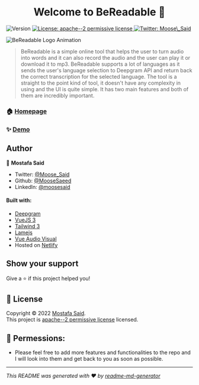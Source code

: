 <h1 align="center">Welcome to BeReadable 👋</h1>
<p>
  <img alt="Version" src="https://img.shields.io/badge/version-0.1.0-blue.svg?cacheSeconds=2592000" />
  <a href="https://www.apache.org/licenses/LICENSE-2.0" target="_blank">
    <img alt="License: apache--2 permissive license" src="https://img.shields.io/badge/License-apache--2 permissive license-yellow.svg" />
  </a>
  <a href="https://twitter.com/Moose\_Said" target="_blank">
    <img alt="Twitter: Moose\_Said" src="https://img.shields.io/twitter/follow/Moose\_Said.svg?style=social" />
  </a>
</p>

![BeReadable Logo Animation](https://dev-to-uploads.s3.amazonaws.com/uploads/articles/6nfwwx0650bqkyn6r3ni.gif)

> BeReadable is a simple online tool that helps the user to turn audio into words and it can also record the audio and the user can play it or download it to mp3. BeReadable supports a lot of languages as it sends the user's language selection to Deepgram API and return back the correct transcription for the selected language. The tool is a straight to the point kind of tool, it doesn't have any complexity in using and the UI is quite simple. It has two main features and both of them are incredibly important.

### 🏠 [Homepage](https://bereadable.netlify.app/)

### ✨ [Demo](https://vimeo.com/manage/videos/689802899)

## Author

👤 **Mostafa Said**

- Twitter: [@Moose_Said](https://twitter.com/Moose_Said)
- Github: [@MooseSaeed](https://github.com/MooseSaeed)
- LinkedIn: [@moosesaid](https://linkedin.com/in/moosesaid)

#### Built with:

- [Deepgram](https://deepgram.com/)
- [VueJS 3](https://github.com/vuejs/vue)
- [Tailwind 3](https://github.com/tailwindlabs/tailwindcss)
- [Lamejs](https://github.com/zhuker/lamejs)
- [Vue Audio Visual](https://github.com/staskobzar/vue-audio-visual)
- Hosted on [Netlify](https://www.netlify.com/)

## Show your support

Give a ⭐️ if this project helped you!

## 📝 License

Copyright © 2022 [Mostafa Said](https://github.com/MooseSaeed).<br />
This project is [apache--2 permissive license](https://www.apache.org/licenses/LICENSE-2.0) licensed.

## 📝 Permessions:

- Please feel free to add more features and functionalities to the repo and I will look into them and get back to you as soon as possible.

---

_This README was generated with ❤️ by [readme-md-generator](https://github.com/kefranabg/readme-md-generator)_
